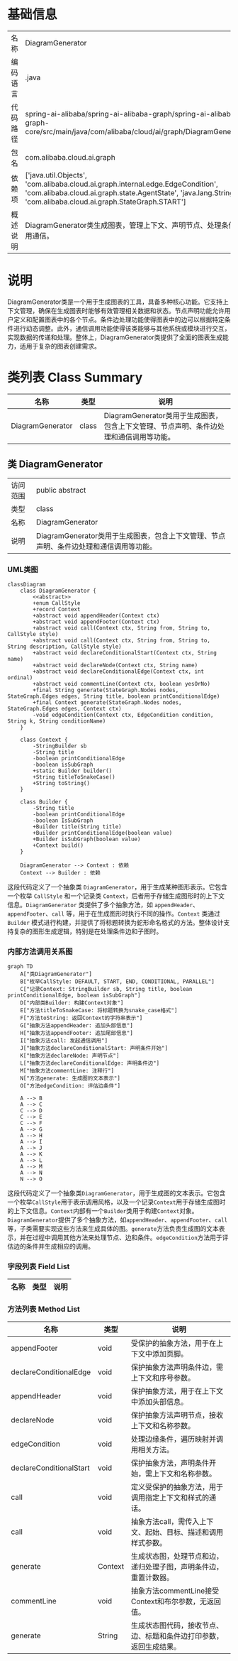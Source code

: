 # 基础信息

|      |      |
|------|------|
| 名称 | DiagramGenerator |
| 编码语言 | .java |
| 代码路径 | spring-ai-alibaba/spring-ai-alibaba-graph/spring-ai-alibaba-graph-core/src/main/java/com/alibaba/cloud/ai/graph/DiagramGenerator.java |
| 包名 | com.alibaba.cloud.ai.graph |
| 依赖项 | ['java.util.Objects', 'com.alibaba.cloud.ai.graph.internal.edge.EdgeCondition', 'com.alibaba.cloud.ai.graph.state.AgentState', 'java.lang.String.format', 'com.alibaba.cloud.ai.graph.StateGraph.START'] |
| 概述说明 | DiagramGenerator类生成图表，管理上下文、声明节点、处理条件边和调用通信。 |

# 说明

DiagramGenerator类是一个用于生成图表的工具，具备多种核心功能。它支持上下文管理，确保在生成图表时能够有效管理相关数据和状态。节点声明功能允许用户定义和配置图表中的各个节点。条件边处理功能使得图表中的边可以根据特定条件进行动态调整。此外，通信调用功能使得该类能够与其他系统或模块进行交互，实现数据的传递和处理。整体上，DiagramGenerator类提供了全面的图表生成能力，适用于复杂的图表创建需求。

# 类列表 Class Summary

| 名称   | 类型  | 说明 |
|-------|------|-------------|
| DiagramGenerator | class | DiagramGenerator类用于生成图表，包含上下文管理、节点声明、条件边处理和通信调用等功能。 |



## 类 DiagramGenerator

|      |      |
|------|------|
| 访问范围 | public abstract |
| 类型 | class |
| 名称 | DiagramGenerator |
| 说明 | DiagramGenerator类用于生成图表，包含上下文管理、节点声明、条件边处理和通信调用等功能。 |


### UML类图

```mermaid
classDiagram
    class DiagramGenerator {
        <<abstract>>
        +enum CallStyle
        +record Context
        +abstract void appendHeader(Context ctx)
        +abstract void appendFooter(Context ctx)
        +abstract void call(Context ctx, String from, String to, CallStyle style)
        +abstract void call(Context ctx, String from, String to, String description, CallStyle style)
        +abstract void declareConditionalStart(Context ctx, String name)
        +abstract void declareNode(Context ctx, String name)
        +abstract void declareConditionalEdge(Context ctx, int ordinal)
        +abstract void commentLine(Context ctx, boolean yesOrNo)
        +final String generate(StateGraph.Nodes nodes, StateGraph.Edges edges, String title, boolean printConditionalEdge)
        +final Context generate(StateGraph.Nodes nodes, StateGraph.Edges edges, Context ctx)
        -void edgeCondition(Context ctx, EdgeCondition condition, String k, String conditionName)
    }

    class Context {
        -StringBuilder sb
        -String title
        -boolean printConditionalEdge
        -boolean isSubGraph
        +static Builder builder()
        +String titleToSnakeCase()
        +String toString()
    }

    class Builder {
        -String title
        -boolean printConditionalEdge
        -boolean IsSubGraph
        +Builder title(String title)
        +Builder printConditionalEdge(boolean value)
        +Builder isSubGraph(boolean value)
        +Context build()
    }

    DiagramGenerator --> Context : 依赖
    Context --> Builder : 依赖
```

这段代码定义了一个抽象类 `DiagramGenerator`，用于生成某种图形表示。它包含一个枚举 `CallStyle` 和一个记录类 `Context`，后者用于存储生成图形时的上下文信息。`DiagramGenerator` 类提供了多个抽象方法，如 `appendHeader`、`appendFooter`、`call` 等，用于在生成图形时执行不同的操作。`Context` 类通过 `Builder` 模式进行构建，并提供了将标题转换为蛇形命名格式的方法。整体设计支持复杂的图形生成逻辑，特别是在处理条件边和子图时。


### 内部方法调用关系图

```mermaid
graph TD
    A["类DiagramGenerator"]
    B["枚举CallStyle: DEFAULT, START, END, CONDITIONAL, PARALLEL"]
    C["记录Context: StringBuilder sb, String title, boolean printConditionalEdge, boolean isSubGraph"]
    D["内部类Builder: 构建Context对象"]
    E["方法titleToSnakeCase: 将标题转换为snake_case格式"]
    F["方法toString: 返回Context的字符串表示"]
    G["抽象方法appendHeader: 追加头部信息"]
    H["抽象方法appendFooter: 追加尾部信息"]
    I["抽象方法call: 发起通信调用"]
    J["抽象方法declareConditionalStart: 声明条件开始"]
    K["抽象方法declareNode: 声明节点"]
    L["抽象方法declareConditionalEdge: 声明条件边"]
    M["抽象方法commentLine: 注释行"]
    N["方法generate: 生成图的文本表示"]
    O["方法edgeCondition: 评估边条件"]

    A --> B
    A --> C
    C --> D
    C --> E
    C --> F
    A --> G
    A --> H
    A --> I
    A --> J
    A --> K
    A --> L
    A --> M
    A --> N
    N --> O
```

这段代码定义了一个抽象类`DiagramGenerator`，用于生成图的文本表示。它包含一个枚举`CallStyle`用于表示调用风格，以及一个记录`Context`用于存储生成图时的上下文信息。`Context`内部有一个`Builder`类用于构建`Context`对象。`DiagramGenerator`提供了多个抽象方法，如`appendHeader`、`appendFooter`、`call`等，子类需要实现这些方法来生成具体的图。`generate`方法负责生成图的文本表示，并在过程中调用其他方法来处理节点、边和条件。`edgeCondition`方法用于评估边的条件并生成相应的调用。

### 字段列表 Field List

| 名称  | 类型  | 说明 |
|-------|-------|------|

### 方法列表 Method List

| 名称  | 类型  | 说明 |
|-------|-------|------|
| appendFooter | void | 受保护的抽象方法，用于在上下文中添加页脚。 |
| declareConditionalEdge | void | 保护抽象方法声明条件边，需上下文和序号参数。 |
| appendHeader | void | 保护抽象方法，用于在上下文中添加头部信息。 |
| declareNode | void | 保护抽象方法声明节点，接收上下文和名称参数。 |
| edgeCondition | void | 处理边缘条件，遍历映射并调用相关方法。 |
| declareConditionalStart | void | 保护抽象方法，声明条件开始，需上下文和名称参数。 |
| call | void | 定义受保护的抽象方法，用于调用指定上下文和样式的通话。 |
| call | void | 抽象方法call，需传入上下文、起始、目标、描述和调用样式参数。 |
| generate | Context | 生成状态图，处理节点和边，递归处理子图，声明条件边，重置计数器。 |
| commentLine | void | 抽象方法commentLine接受Context和布尔参数，无返回值。 |
| generate | String | 生成状态图代码，接收节点、边、标题和条件边打印参数，返回生成结果。 |




